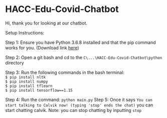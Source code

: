 # HACC-Edu-Covid-Chatbot
Hi, thank you for looking at our chatbot.

Setup Instructions:

Step 1: Ensure you have Python 3.6.8 installed and that the pip command works for you. (Download link [here](https://www.python.org/downloads/release/python-386/))

Step 2: Open a git bash and cd to the ```C\...\HACC-Edu-Covid-Chatbot\python``` directory  

Step 3: Run the following commands in the bash terminal:  
     ```$ pip install nltk```  
     ```$ pip install numpy```  
     ```$ pip install tflearn```  
     ```$ pip install tensorflow==1.15```  
        
Step 4: Run the command: ```python main.py```
Step 5: Once it says ```You can start talking to Calvik now! (typing 'stop' ends the chat)``` you can start chatting calvik.
Note: you can stop chatting by inputting ```stop```
